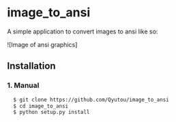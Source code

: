 # image_to_ansi
A simple application to convert images to ansi like so:

![Image of ansi graphics]

## Installation
### 1. Manual
```bash
  $ git clone https://github.com/Qyutou/image_to_ansi
  $ cd image_to_ansi
  $ python setup.py install
```
